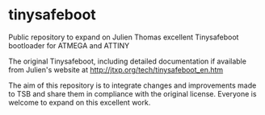 # tinysafeboot
Public repository to expand on Julien Thomas excellent Tinysafeboot bootloader for ATMEGA and ATTINY

The original Tinysafeboot, including detailed documentation if available from Julien's website at http://jtxp.org/tech/tinysafeboot_en.htm

The aim of this repository is to integrate changes and improvements made to TSB and share them in compliance with the original license.
Everyone is welcome to expand on this excellent work.
